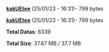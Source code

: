 [**kakUEtee**](/data/kakUEtee.txt) (25/01/23 - 16:31)- 799 bytes

[**kakUEtee**](/data/kakUEtee.txt) (25/01/23 - 16:31)- 799 bytes

**Total Datas**: 6339

**Total Size**: 37.67 MB / 37.7 MB